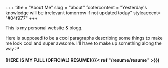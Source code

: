 +++
title = "About Me"
slug = "about"
footercontent = "Yesterday's knowledge will be irrelevant tomorrow if not updated today"
styleaccent= "#04f977"
+++

This is my personal website & blogg.

Here is supposed to be a cool paragraphs describing some things to make me look cool and super awsome. I'll have to make up something along the way :P

#### [HERE IS MY FULL (OFFICIAL) RESUME]({{< ref "/resume/resume" >}})
